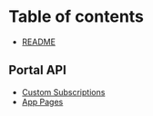 # Table of contents

* [README](README.md)

## Portal API

* [Custom Subscriptions](portal/custom-subscriptions.md)
* [App Pages](portal/app-pages.md)

